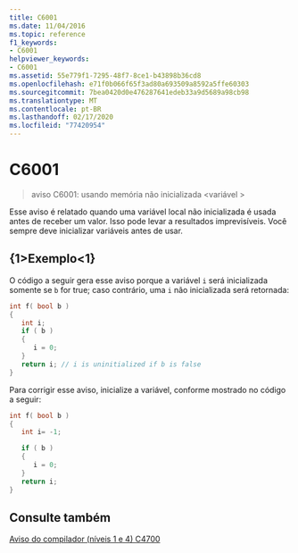 ```yaml
---
title: C6001
ms.date: 11/04/2016
ms.topic: reference
f1_keywords:
- C6001
helpviewer_keywords:
- C6001
ms.assetid: 55e779f1-7295-48f7-8ce1-b43898b36cd8
ms.openlocfilehash: e71f0b066f65f3ad80a693509a8592a5ffe60303
ms.sourcegitcommit: 7bea0420d0e476287641edeb33a9d5689a98cb98
ms.translationtype: MT
ms.contentlocale: pt-BR
ms.lasthandoff: 02/17/2020
ms.locfileid: "77420954"
---
```

# <a name="c6001"></a>C6001

> aviso C6001: usando memória não inicializada \<variável >

Esse aviso é relatado quando uma variável local não inicializada é usada antes de receber um valor. Isso pode levar a resultados imprevisíveis. Você sempre deve inicializar variáveis antes de usar.

## <a name="example"></a>{1&gt;Exemplo&lt;1}

O código a seguir gera esse aviso porque a variável `i` será inicializada somente se `b` for true; caso contrário, uma `i` não inicializada será retornada:

```cpp
int f( bool b )
{
   int i;
   if ( b )
   {
      i = 0;
   }
   return i; // i is uninitialized if b is false
}
```

Para corrigir esse aviso, inicialize a variável, conforme mostrado no código a seguir:

```cpp
int f( bool b )
{
   int i= -1;

   if ( b )
   {
      i = 0;
   }
   return i;
}
```

## <a name="see-also"></a>Consulte também

[Aviso do compilador (níveis 1 e 4) C4700](/cpp/error-messages/compiler-warnings/compiler-warning-level-1-and-level-4-c4700)
